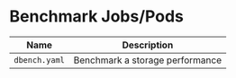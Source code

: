 # Benchmark Jobs/Pods

| Name                     | Description                     |
| ------------------------ | ------------------------------- |
| `dbench.yaml`            | Benchmark a storage performance |
